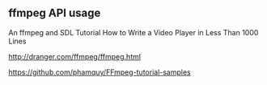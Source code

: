 
## ffmpeg API usage

An ffmpeg and SDL Tutorial
How to Write a Video Player in Less Than 1000 Lines

http://dranger.com/ffmpeg/ffmpeg.html

https://github.com/phamquy/FFmpeg-tutorial-samples

